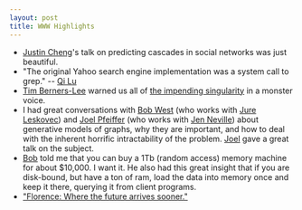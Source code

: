 ```yaml
---
layout: post
title: WWW Highlights
---
```


- [Justin Cheng](http://www.clr3.com/)'s talk on predicting cascades in social networks was just beautiful.
- "The original Yahoo search engine implementation was a system call to grep." -- [Qi
  Lu](http://www.microsoft.com/en-us/news/exec/lu/)
- [Tim Berners-Lee](http://en.wikipedia.org/wiki/Tim_Berners-Lee) warned us all of [the impending
  singularity](http://en.wikipedia.org/wiki/Bullshit) in a monster voice.
- I had great conversations with [Bob West](http://infolab.stanford.edu/~west1/) (who works with [Jure
  Leskovec](http://cs.stanford.edu/people/jure/)) and [Joel Pfeiffer](https://www.cs.purdue.edu/homes/jpfeiff/) (who
  works with [Jen Neville](https://www.cs.purdue.edu/homes/neville/)) about generative models of graphs, why they are
  important, and how to deal with the inherent horrific intractability of the problem.
  [Joel](https://www.cs.purdue.edu/homes/jpfeiff/) gave a great talk on the subject.
- [Bob](http://infolab.stanford.edu/~west1/) told me that you can buy a 1Tb (random access) memory machine for about
  $10,000.  I want it.  He also had this great insight that if you are disk-bound, but have a ton of ram, load the data
  into memory once and keep it there, querying it from client programs.
- ["Florence: Where the future arrives sooner."](/img/wat.jpg)